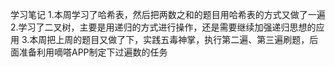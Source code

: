 学习笔记
1.本周学习了哈希表，然后把两数之和的题目用哈希表的方式又做了一遍
2.学习了二叉树，主要是用递归的方式进行操作，还是需要继续加强递归思想的应用
3.本周把上周的题目又做了下，实践五毒神掌，执行第二遍、第三遍刷题，后面准备利用嘀嗒APP制定下过遍数的任务